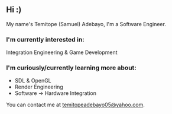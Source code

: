 ## Hi :)

My name's Temitope (Samuel) Adebayo, I'm a Software Engineer.

### I'm currently interested in:

Integration Engineering &
Game Development

### I'm curiously/currently learning more about:

- SDL & OpenGL
- Render Engineering
- Software -> Hardware Integration

You can contact me at <temitopeadebayo05@yahoo.com>.

